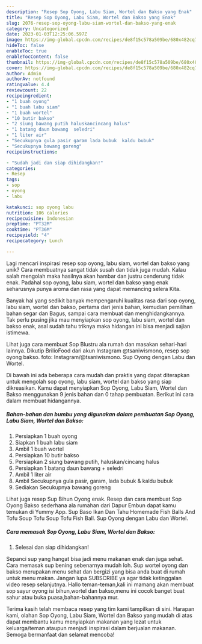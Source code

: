 ```yaml
---
description: "Resep Sop Oyong, Labu Siam, Wortel dan Bakso yang Enak"
title: "Resep Sop Oyong, Labu Siam, Wortel dan Bakso yang Enak"
slug: 2076-resep-sop-oyong-labu-siam-wortel-dan-bakso-yang-enak
category: Uncategorized
date: 2023-01-03T12:25:06.597Z
image: https://img-global.cpcdn.com/recipes/de8f15c578a509be/680x482cq70/sop-oyong-labu-siam-wortel-dan-bakso-foto-resep-utama.jpg
hideToc: false
enableToc: true
enableTocContent: false
thumbnail: https://img-global.cpcdn.com/recipes/de8f15c578a509be/680x482cq70/sop-oyong-labu-siam-wortel-dan-bakso-foto-resep-utama.jpg
cover: https://img-global.cpcdn.com/recipes/de8f15c578a509be/680x482cq70/sop-oyong-labu-siam-wortel-dan-bakso-foto-resep-utama.jpg
author: Admin
authorAv: notfound
ratingvalue: 4.4
reviewcount: 22
recipeingredient:
- "1 buah oyong"
- "1 buah labu siam"
- "1 buah wortel"
- "10 butir bakso"
- "2 siung bawang putih haluskancincang halus"
- "1 batang daun bawang  seledri"
- "1 liter air"
- "Secukupnya gula pasir garam lada bubuk  kaldu bubuk"
- "Secukupnya bawang goreng"
recipeinstructions:

- "Sudah jadi dan siap dihidangkan!"
categories:
- Resep
tags:
- sop
- oyong
- labu

katakunci: sop oyong labu 
nutrition: 106 calories
recipecuisine: Indonesian
preptime: "PT32M"
cooktime: "PT36M"
recipeyield: "4"
recipecategory: Lunch

---
```





Lagi mencari inspirasi resep sop oyong, labu siam, wortel dan bakso yang unik? Cara membuatnya sangat tidak susah dan tidak juga mudah. Kalau salah mengolah maka hasilnya akan hambar dan justru cenderung tidak enak. Padahal sop oyong, labu siam, wortel dan bakso yang enak seharusnya punya aroma dan rasa yang dapat memancing selera Kita.





Banyak hal yang sedikit banyak mempengaruhi kualitas rasa dari sop oyong, labu siam, wortel dan bakso, pertama dari jenis bahan, kemudian pemilihan bahan segar dan Bagus, sampai cara membuat dan menghidangkannya. Tak perlu pusing jika mau menyiapkan sop oyong, labu siam, wortel dan bakso enak,      asal sudah tahu triknya maka hidangan ini bisa menjadi sajian istimewa.














Lihat juga cara membuat Sop Blustru ala rumah dan masakan sehari-hari lainnya. Dikutip BrilioFood dari akun Instagram @tsaniwismono, resep sop oyong bakso. foto: Instagram/@tsaniwismono. Sup Oyong dengan Labu dan Wortel.






Di bawah ini ada beberapa cara mudah dan praktis yang dapat diterapkan untuk mengolah sop oyong, labu siam, wortel dan bakso yang siap dikreasikan. Kamu dapat menyiapkan Sop Oyong, Labu Siam, Wortel dan Bakso menggunakan 9 jenis bahan dan 0 tahap pembuatan. Berikut ini cara dalam membuat hidangannya.

<!--inarticleads1-->

##### Bahan-bahan dan bumbu yang digunakan dalam pembuatan Sop Oyong, Labu Siam, Wortel dan Bakso:

1. Persiapkan 1 buah oyong
1. Siapkan 1 buah labu siam
1. Ambil 1 buah wortel
1. Persiapkan 10 butir bakso
1. Persiapkan 2 siung bawang putih, haluskan/cincang halus
1. Persiapkan 1 batang daun bawang + seledri
1. Ambil 1 liter air
1. Ambil Secukupnya gula pasir, garam, lada bubuk &amp; kaldu bubuk
1. Sediakan Secukupnya bawang goreng


Lihat juga resep Sup Bihun Oyong enak. Resep dan cara membuat Sop Oyong Bakso sederhana ala rumahan dari Dapur Embun dapat kamu temukan di Yummy App. Sup Baso Ikan Dan Tahu Homemade Fish Balls And Tofu Soup Tofu Soup Tofu Fish Ball. Sup Oyong dengan Labu dan Wortel. 

<!--inarticleads2-->

##### Cara memasak Sop Oyong, Labu Siam, Wortel dan Bakso:


1. Selesai dan siap dihidangkan!

Sepanci sup yang hangat bisa jadi menu makanan enak dan juga sehat. Cara memasak sup bening sebenarnya mudah loh. Sup wortel oyong dan bakso merupakan menu sehat dan bergizi yang bisa anda buat di rumah untuk menu makan. Jangan lupa SUBSCRIBE ya agar tidak ketinggalan video resep selanjutnya. Hallo teman-teman,kali ini mamang akan membuat sop sayur oyong isi bihun,wortel dan bakso,menu ini cocok banget buat sahur atau buka puasa,bahan-bahannya mur. 

Terima kasih telah membaca resep yang tim kami tampilkan di sini. Harapan kami, olahan Sop Oyong, Labu Siam, Wortel dan Bakso yang mudah di atas dapat membantu kamu menyiapkan makanan yang lezat untuk keluarga/teman ataupun menjadi inspirasi dalam berjualan makanan. Semoga bermanfaat dan selamat mencoba!

